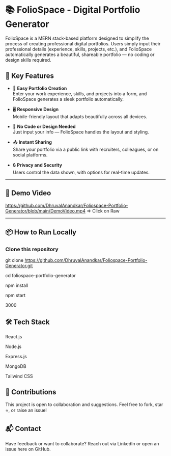 # 📚 FolioSpace - Digital Portfolio Generator

FolioSpace is a MERN stack-based platform designed to simplify the process of creating professional digital portfolios. Users simply input their professional details (experience, skills, projects, etc.), and FolioSpace automatically generates a beautiful, shareable portfolio — no coding or design skills required.

## 🌟 Key Features

- 👤 **Easy Portfolio Creation**  
  Enter your work experience, skills, and projects into a form, and FolioSpace generates a sleek portfolio automatically.

- 🖥️ **Responsive Design**  
  Mobile-friendly layout that adapts beautifully across all devices.

- 🚀 **No Code or Design Needed**  
  Just input your info — FolioSpace handles the layout and styling.

- 📤 **Instant Sharing**  
  Share your portfolio via a public link with recruiters, colleagues, or on social platforms.

- 🔒 **Privacy and Security**  
  Users control the data shown, with options for real-time updates.

---

## 🎥 Demo Video  
https://github.com/DhruvalAnandkar/Foliospace-Portfolio-Generator/blob/main/DemoVideo.mp4  => Click on Raw

---

## 📦 How to Run Locally

### Clone this repository

git clone https://github.com/DhruvalAnandkar/Foliospace-Portfolio-Generator.git

cd foliospace-portfolio-generator

npm install

npm start

3000

## 🛠 Tech Stack
React.js

Node.js

Express.js

MongoDB

Tailwind CSS

## 🙌 Contributions
This project is open to collaboration and suggestions.
Feel free to fork, star ⭐, or raise an issue!

## 📬 Contact
Have feedback or want to collaborate?
Reach out via LinkedIn or open an issue here on GitHub.

